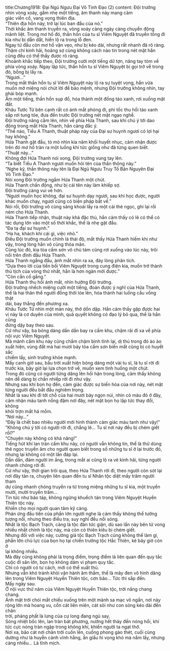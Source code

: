 title:Chương1918: Đại Ngũ Ngưu Đại Vô Tình Đạo (2)
content:
Đội trưởng nhìn vòng xoáy, gầm nhẹ một tiếng, âm thanh này mang cảm<br>giác viễn cổ, vang vọng thiên địa.<br>“Thiên địa hồn này, trở lại lúc ban đầu của nó.”<br>Thời khắc âm thanh truyền ra, vòng xoáy càng ngày càng chuyển động<br>mãnh liệt. Trong mơ hồ đó, thần hồn của tu sĩ Viêm Nguyệt đã truyền tống đi<br>kia như bị dẫn dắt, hiển lộ ra trong lỗ đen.<br>Ngay từ đầu còn mơ hồ vặn vẹo, như bị kéo dài, nhưng rất nhanh đã rõ ràng.<br>Thậm chí kinh hãi, hoảng sợ cùng không cách nào tin trong nét mặt hắn<br>cũng đều có thể thấy được rõ ràng.<br>Khoảnh khắc tiếp theo, Đội trưởng cười một tiếng dữ tợn, nâng tay tóm về<br>phía vòng xoáy. Ngay lập tức, thần hồn tu sĩ Viêm Nguyệt bị gọi trở về trong<br>đó, bỗng bị lấy ra.<br>“Ngươi…”<br>Trong mắt thần hồn tu sĩ Viêm Nguyệt này lộ ra sự tuyệt vọng, hắn vừa<br>muốn mở miệng nói chút lời đề bảo mệnh, nhưng Đội trưởng không nhìn, tay<br>phải bóp mạnh.<br>Ầm một tiếng, thần hồn sụp đổ, hóa thành một đống táo xanh, rơi xuống mặt<br>đất.<br>Khâu Tước Tử bên cạnh rất có ánh mắt phóng đi, phi tốc thu hồi táo xanh<br>sắp rơi tung tóe, đưa đến trước Đội trưởng nét mặt ngạo nghễ.<br>Đội trưởng nâng cằm lên, nhìn về phía Hứa Thanh, sau khi chú ý tới dao<br>động trong mắt Hứa Thanh, hắn càng đắc ý.<br>“Thế nào, Tiểu A Thanh, thuật pháp này của Đại sư huynh ngươi có lợi hại<br>hay không.”<br>Hứa Thanh gật đầu, tò mò nhìn kia năm khối huyết nhục, cảm nhận được<br>trên đó mơ hồ tràn ra một luồng khí tức giống như đã từng quen biết.<br>“Thuật này…”<br>Không đợi Hứa Thanh nói xong, Đội trưởng vung tay lên.<br>“Ta biết Tiểu A Thanh ngươi muốn hỏi tên của thần thông này.”<br>“Nghe kỹ, thần thông này tên là Đại Ngũ Ngưu Truy Tố Bản Nguyên Đại<br>Vô Tình Đạo.”<br>Nói xong Đội trưởng ngắm Hứa Thanh một chút.<br>Hứa Thanh chấn động, như bị cái tên này làm khiếp sợ.<br>Đội trưởng càng vui vẻ hơn.<br>“Ngươi muốn học không, đại sư huynh dạy ngươi, sau khi học được, người<br>khác muốn chạy, ngươi cũng có biện pháp bắt về.”<br>Nói rồi, Đội trưởng vô cùng sảng khoái lấy ra một cái thẻ ngọc, ghi lại rồi<br>ném cho Hứa Thanh.<br>Hứa Thanh tiếp nhận, thuật này khá đặc thù, hắn cảm thấy có lẽ có thể có<br>tác dụng lớn vào một số thời khắc, thế là nhẹ gật đầu.<br>“Đa tạ đại sư huynh.”<br>“Ha ha, khách khí cái gì, việc nhỏ.”<br>Điều Đội trưởng muốn chính là thái độ, mắt thấy Hứa Thanh hiếm khi như<br>vậy, trong lòng hắn vô cùng thỏa mãn.<br>Cùng lúc đó, kia tòa cấm sơn vô chủ tám cũng rơi xuống vào lúc này, trôi<br>nổi trên đỉnh đầu Hứa Thanh.<br>Hứa Thanh ngẩng đầu, ánh mắt nhìn ra xa, đáy lòng phân tích.<br>“Dựa theo lời của tiền bối Viêm Nguyệt trong cung điện kia, muốn trở thành<br>thủ tịch của vòng thứ nhất, hẳn là hơn ngàn mới được.”<br>“Còn cần cố gắng.”<br>Hứa Thanh thu hồi ánh mắt, nhìn hướng Đội trưởng.<br>Đội trưởng nhếch miệng cười một tiếng, đoán được ý nghĩ của Hứa Thanh,<br>thế là hai thân thể người đồng thời lóe lên, hóa thành hai luồng cầu vồng thật<br>dài, bay thẳng đến phương xa.<br>Khâu Tước Tử nhìn một màn này, thở dồn dập. Hắn cảm thấy gặp được hai<br>vị này là cơ duyên của mình, quả quyết không có đạo lý bỏ qua, thế là hắn cũng<br>đứng dậy bay theo sau.<br>Cứ như vậy, ba bóng dáng dần dần bay ra cấm khu, chậm rãi đi xa về phía<br>nội vực Viêm Nguyệt.<br>Mà mảnh cấm khu này cũng chầm chậm bình tĩnh lại, dị thú trong đó ào ào<br>xuất hiện, vùng đất mà hai mươi bảy tòa cấm sơn biến mất cũng bị cỏ huyết sắc<br>chiếm lấy, sinh trưởng khỏe mạnh.<br>Mấy canh giờ sau, bầu trời xuất hiện bóng dáng một vài tu sĩ, là tu sĩ rời đi<br>trước kia, bây giờ lại lựa chọn trở về, muốn xem tình huống một chút.<br>Trong đó cũng có người từng dâng lên hối hận trong lòng, cảm thấy không<br>nên dễ dàng bị chấn nhiếp rời đi như vậy.<br>Nhưng sau khi bọn họ đến, cảm giác được sự biến hóa của nơi này, nét mặt<br>từng người đều bắt đầu nghiêm trọng.<br>Nhất là sau khi đi tới chỗ của hai mươi bảy ngọn núi, nhìn cỏ màu đỏ ở đây,<br>cảm nhận máu tanh nồng đậm nơi đây, nét mặt bọn họ lập tức thay đổi, không<br>khỏi trợn mắt há mồm.<br>“Nơi này…”<br>“Đây là chết bao nhiêu người mới hình thành cảm giác máu tanh như vậy!”<br>“Không chú ý tới có người rời đi, chẳng lẽ… Tu sĩ nơi này đều bị chém giết<br>rồi?”<br>“Chuyện này không có khả năng!”<br>Tiếng hút khí lan tràn cấm khu này, có người vẫn không tin, thế là thử dùng<br>thẻ ngọc truyền âm cho người quen biết trong số những tu sĩ ở lại trước đó,<br>nhưng lại không có một lần đáp lại.<br>Dần dần, đám người im ắng, trong mắt ai cũng lộ ra vẻ kinh hãi, từng người<br>nhanh chóng rời đi.<br>Cứ như vậy, thời gian trôi qua, theo Hứa Thanh rời đi, theo người còn sót lại<br>nơi đây tản ra, chuyện liên quan đến tu sĩ Nhân tộc diệt mấy trăm người tham<br>dự cũng nhanh chóng truyền ra từ trong miệng những tu sĩ kia, một truyền<br>mười, mười truyền trăm…<br>Tin tức như bão táp, không ngừng khuếch tán trong Viêm Nguyệt Huyền<br>Thiên tộc này.<br>Khiến cho mọi người quan tâm kỹ càng.<br>Phản ứng đầu tiên của phần lớn người nghe là cảm thấy không thể tưởng<br>tượng nổi, nhưng theo điều tra, suy nghĩ đều nổi sóng.<br>Nhất là tộc Bạch Trạch, càng là tộc đàn tức giận, dù sao lần này bên tử vong<br>nhiều nhất chính là tộc này, mà còn có thiên kiêu bị chém giết.<br>Nhưng đối với việc này, cường giả tộc Bạch Trạch cũng không thể làm gì,<br>phần lớn chủ lực của bọn họ tại chiến trường tộc Hắc Thiên, kẻ bây giờ còn ở<br>lại không nhiều.<br>Mà đây cũng không phải là trọng điểm, trọng điểm là liên quan đến quy tắc<br>cuộc đi săn lớn, bọn họ không dám vi phạm quy tắc.<br>Chỉ có người có tư cách, mới có thể xuất thủ.<br>Nhưng vẫn khó tránh khỏi vận hành âm thầm, thế là mây đen vô hình dâng<br>lên trong Viêm Nguyệt Huyền Thiên tộc, cơn bão… Tức thì sắp đến.<br>Mấy ngày sau.<br>Ở nội vực thứ năm của Viêm Nguyệt Huyền Thiên tộc, trời nắng chang<br>chang.<br>Ánh mặt trời chói mắt chiếu xuống trên một mảnh sa mạc vô ngần, nơi này<br>rộng lớn mà hoang vu, cồn cát liên miên, cát sỏi như con sóng kéo dài đến chân<br>trời, phảng phất là lưng của cự long đang ngủ say.<br>Sóng nhiệt bốc lên, lan tràn bát phương, nướng hết thảy đến nóng hổi, khí<br>tức cực nóng tràn ngập trong không khí, khiến người ta ngạt thở.<br>Nơi xa, bão cát nơi chân trời cuốn lên, cuồng phong gào thét, cuối cùng<br>dường như là huyễn cảnh vĩnh hằng, ẩn giấu hi vọng khó mà nắm lấy, nhưng<br>càng nhiều… Là tĩnh mịch.